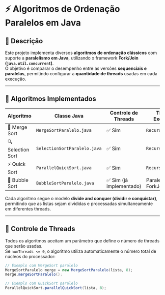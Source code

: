 # ⚡ Algoritmos de Ordenação Paralelos em Java

## 🧠 Descrição

Este projeto implementa diversos **algoritmos de ordenação clássicos** com suporte a **paralelismo em Java**, utilizando o framework **Fork/Join (`java.util.concurrent`)**.  
O objetivo é comparar o desempenho entre as versões **sequenciais e paralelas**, permitindo configurar a **quantidade de threads** usadas em cada execução.

---

## 🚀 Algoritmos Implementados

| Algoritmo        | Classe Java                | Controle de Threads | Tipo de Execução |
|------------------|---------------------------|----------------------|------------------|
| 🧩 Merge Sort    | `MergeSortParalelo.java`  | ✅ Sim               | `RecursiveTask`  |
| 🔍 Selection Sort| `SelectionSortParalelo.java` | ✅ Sim             | `RecursiveTask`  |
| ⚡ Quick Sort    | `ParallelQuickSort.java`  | ✅ Sim               | `RecursiveAction`|
| 💨 Bubble Sort   | `BubbleSortParalelo.java` | ✅ Sim (já implementado) | Paralelo via ForkJoin |

Cada algoritmo segue o modelo **divide and conquer (dividir e conquistar)**, permitindo que as listas sejam divididas e processadas simultaneamente em diferentes threads.

---

## 🧵 Controle de Threads

Todos os algoritmos aceitam um parâmetro que define o número de threads que serão usadas.  
Se `numThreads <= 0`, o algoritmo utiliza automaticamente o número total de núcleos do processador:

```java
// Exemplo com MergeSort paralelo
MergeSortParalelo merge = new MergeSortParalelo(lista, 8);
merge.mergeSortParalelo();

// Exemplo com QuickSort paralelo
ParallelQuickSort.parallelQuickSort(lista, 8);
